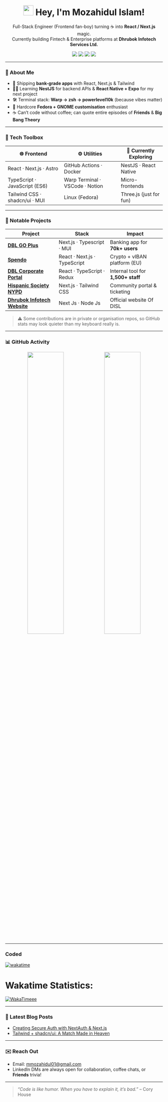 <h1 align="center">
  <img src="https://emojis.slackmojis.com/emojis/images/1531849430/4246/blob-sunglasses.gif" width="32"/>
  Hey, I'm Mozahidul Islam!
</h1>

<p align="center">
  Full-Stack Engineer (Frontend fan-boy) turning ☕ into <strong>React / Next.js</strong> magic.<br/>
  Currently building Fintech & Enterprise platforms at <strong>Dhrubok Infotech Services Ltd.</strong>
</p>

<p align="center">
  <a href="https://www.linkedin.com/in/mozahidul01/"><img src="https://img.shields.io/badge/LinkedIn-0077B5?style=flat-square&logo=linkedin&logoColor=white"></a>
  <a href="https://mozahidul01.netlify.app"><img src="https://img.shields.io/badge/Portfolio-1DA1F2?style=flat-square"></a>
  <a href="mailto:mmozahidul01@gmail.com"><img src="https://img.shields.io/badge/Email-D14836?style=flat-square&logo=gmail&logoColor=white"></a>
  <img src="https://visitor-badge.laobi.icu/badge?page_id=mozahidul01.mozahidul01&style=flat-square" />
</p>

---

### 🚀 About Me

- 🔭 Shipping **bank-grade apps** with React, Next.js & Tailwind  
- 🧑‍💻 Learning **NestJS** for backend APIs & **React Native + Expo** for my next project  
- 🛠️ Terminal stack: **Warp → zsh → powerlevel10k** (because vibes matter)  
- 🐧 Hardcore **Fedora + GNOME customisation** enthusiast  
- ☕ Can’t code without coffee; can quote entire episodes of **Friends** & **Big Bang Theory**

---

### 🧰 Tech Toolbox

| 🌐 Frontend | ⚙️ Utilities | 🚀 Currently Exploring |
|-------------|--------------|------------------------|
| React · Next.js · Astro | GitHub Actions · Docker | NestJS · React Native |
| TypeScript · JavaScript (ES6) | Warp Terminal · VSCode · Notion | Micro-frontends |
| Tailwind CSS · shadcn/ui · MUI | Linux (Fedora) | Three.js (just for fun) |

---

### 🌟 Notable Projects

| Project | Stack | Impact |
|---------|-------|--------|
| **[DBL GO Plus](https://play.google.com/store/apps/details?id=com.dhakabank.go_plus)** | Next.js · Typescript · MUI | Banking app for **70k+ users** |
| **[Spendo](https://app.spendo.com/)** | React · Next.js · TypeScript | Crypto + vIBAN platform (EU) |
| **[DBL Corporate Portal](private)** | React · TypeScript · Redux| Internal tool for **1,500+ staff** |
| **[Hispanic Society NYPD](https://www.nypdhs.com/)** | Next.js · Tailwind CSS | Community portal & ticketing |
| **[Dhrubok Infotech Website](https://dhrubokinfotech.com/)** | Next Js · Node Js | Official website Of DISL |

> ⚠️ Some contributions are in private or organisation repos, so GitHub stats may look quieter than my keyboard really is.

---

### 📊 GitHub Activity

<p align="center">
  <img width="48%" src="https://github-readme-stats.vercel.app/api?username=mozahidul01&show_icons=true&theme=vision-friendly-dark" />
  <img width="48%" src="https://streak-stats.demolab.com/?user=mozahidul01&theme=dark&hide_border=true" />
</p>

---

### Coded
[![wakatime](https://wakatime.com/badge/user/d1d03db4-b066-4369-802e-b0934f2b76e6.svg)](https://wakatime.com/@d1d03db4-b066-4369-802e-b0934f2b76e6)

# Wakatime Statistics:
<a href="https://wakatime.com/@mozahidul01">
  <img src="https://github-readme-stats.vercel.app/api/wakatime?username=mozahidul01" alt="WakaTimeee">
</a>

---

### 📝 Latest Blog Posts
<!-- BLOG-POST-LIST:START -->
- [Creating Secure Auth with NextAuth & Next.js](https://mozahidul01.netlify.app/blogs/)
- [Tailwind + shadcn/ui: A Match Made in Heaven](https://mozahidul01.netlify.app/blogs/)
<!-- BLOG-POST-LIST:END -->

---

### ✉️ Reach Out

- Email: [mmozahidul01@gmail.com](mailto:mmozahidul01@gmail.com)  
- LinkedIn DMs are always open for collaboration, coffee chats, or **Friends** trivia!

---

> _“Code is like humor. When you have to explain it, it’s bad.”_ – Cory House
